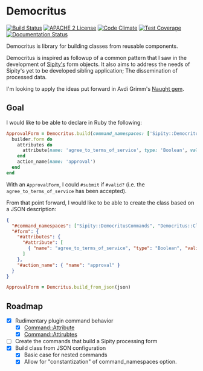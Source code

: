 # Democritus

[![Build Status](https://travis-ci.org/jeremyf/democritus.png?branch=master)](https://travis-ci.org/jeremyf/democritus)
[![APACHE 2 License](http://img.shields.io/badge/APACHE2-license-blue.svg)](./LICENSE)
[![Code Climate](https://codeclimate.com/github/jeremyf/democritus.png)](https://codeclimate.com/github/jeremyf/democritus)
[![Test Coverage](https://codeclimate.com/github/jeremyf/democritus/badges/coverage.svg)](https://codeclimate.com/github/jeremyf/democritus)
[![Documentation Status](http://inch-ci.org/github/jeremyf/democritus.svg?branch=master)](http://inch-ci.org/github/jeremyf/democritus)

Democritus is library for building classes from reusable components.

Democritus is inspired as followup of a common pattern that I saw in the development of [Sipity's](https://github.com/ndlib/sipity/) form objects.
It also aims to address the needs of Sipity's yet to be developed sibling application; The dissemination of processed data.

I'm looking to apply the ideas put forward in Avdi Grimm's [Naught gem](https://github.com/avdi/naught).

## Goal

I would like to be able to declare in Ruby the following:

```ruby
ApprovalForm = Democritus.build(command_namespaces: ['Sipity::DemocritusCommands', 'Democritus::ClassBuilder::Commands']) do |builder|
  builder.form do
    attributes do
      attribute(name: 'agree_to_terms_of_service', type: 'Boolean', validates: 'acceptance')
    end
    action_name(name: 'approval')
  end
end
```

With an `ApprovalForm`, I could `#submit` if `#valid?` (i.e. the `agree_to_terms_of_service` has been accepted).

From that point forward, I would like to be able to create the class based on a JSON description:

```json
{
  "#command_namespaces": ["Sipity::DemocritusCommands", "Democritus::ClassBuilder::Commands"],
  "#form": {
    "#attributes": {
      "#attribute": [
        { "name": "agree_to_terms_of_service", "type": "Boolean", "validates": "acceptance" }
      ]
    },
    "#action_name": { "name": "approval" }
  }
}
```

```ruby
ApprovalForm = Demcritus.build_from_json(json)
```

## Roadmap

- [x] Rudimentary plugin command behavior
  - [x] [Command::Attribute](./lib/democritus/class_builder/commands/attribute.rb)
  - [x] [Command::Attirubtes](./lib/democritus/class_builder/commands/attributes.rb)
- [ ] Create the commands that build a Sipity processing form
- [X] Build class from JSON configuration
  - [X] Basic case for nested commands
  - [X] Allow for "constantization" of command_namespaces option.

